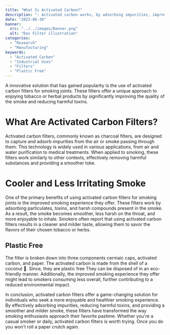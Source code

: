 ```yaml
---
title: "What Is Activated Carbon?"
description: ": Activated carbon works, by adsorbing impurities, improves smoke quaility, decreased harshness resulting in fewer coughs."
date: "2023-08-30"
banner:
  src: "../../images/Banner.png"
  alt: "Das Filter illustration"
categories:
  - "Research"
  - "Manufacturing"
keywords:
  - "Activated Carbon"
  - "Industrial Uses"
  - "Filters"
  - "Plastic Free"
---
```


A innovative solution that has gained popularity is the use of activated carbon filters for smoking joints. These filters offer a unique approach to enjoying tobacco or herbal products by significantly improving the quality of the smoke and reducing harmful toxins.

# What Are Activated Carbon Filters?

Activated carbon filters, commonly known as charcoal filters, are designed to capture and adsorb impurities from the air or smoke passing through them. This technology is widely used in various applications, from air and water purification to medical treatments. When applied to smoking, these filters work similarly to other contexts, effectively removing harmful substances and providing a smoother toke.

# Cooler and Less Irritating Smoke

One of the primary benefits of using activated carbon filters for smoking joints is the improved smoking experience they offer. These filters work by adsorbing particulates, toxins, and harsh compounds present in the smoke. As a result, the smoke becomes smoother, less harsh on the throat, and more enjoyable to inhale. Smokers often report that using activated carbon filters results in a cleaner and milder taste, allowing them to savor the flavors of their chosen tobacco or herbs.

## Plastic Free 

The filter is broken down into three components cermaic caps, activated carbon, and paper. The activated carbon is made from the shell of a coconut 🥥. Since, they are plastic free They can be disposed of in an eco-friendly manner. Additionally, the improved smoking experience they offer might lead to smokers consuming less overall, further contributing to a reduced environmental impact.

In conclusion, activated carbon filters offer a game-changing solution for individuals who seek a more enjoyable and healthier smoking experience. By effectively adsorbing impurities, reducing harmful toxins, and providing a smoother and milder smoke, these filters have transformed the way smoking enthusiasts approach their favorite pastime. Whether you're a casual smoker or daily, activated carbon filters is worth trying. Once you do you won't roll a paper crutch again.